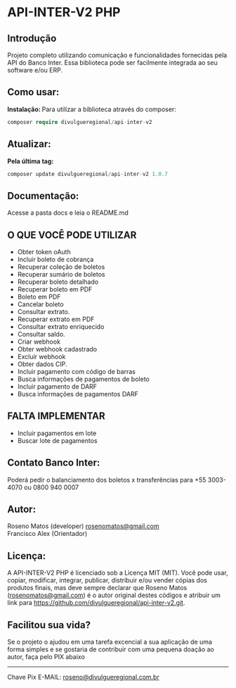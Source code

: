 # API-INTER-V2 PHP

## Introdução

Projeto completo utilizando comunicação e funcionalidades fornecidas pela API do Banco Inter. Essa biblioteca pode ser facilmente integrada ao seu software e/ou ERP.

## Como usar:
<b>Instalação: </b>
Para utilizar a biblioteca através do composer:
```php
composer require divulgueregional/api-inter-v2
```
## Atualizar:
<b>Pela última tag: </b>
```php
composer update divulgueregional/api-inter-v2 1.0.7
```

## Documentação:
Acesse a pasta docs e leia o README.md

## O QUE VOCÊ PODE UTILIZAR
- Obter token oAuth
- Incluir boleto de cobrança
- Recuperar coleção de boletos
- Recuperar sumário de boletos
- Recuperar boleto detalhado
- Recuperar boleto em PDF
- Boleto em PDF
- Cancelar boleto
- Consultar extrato.
- Recuperar extrato em PDF
- Consultar extrato enriquecido
- Consultar saldo.
- Criar webhook
- Obter webhook cadastrado
- Excluir webhook
- Obter dados CIP.
- Incluir pagamento com código de barras
- Busca informações de pagamentos de boleto
- Incluir pagamento de DARF
- Busca informações de pagamentos DARF
<!-- - Recuperar Comprovante em PDF -->
## FALTA IMPLEMENTAR
- Incluir pagamentos em lote
- Buscar lote de pagamentos

## Contato Banco Inter:
Poderá pedir o balanciamento dos boletos x transferências para
+55 3003-4070 ou 0800 940 0007
## Autor:
Roseno Matos (developer) rosenomatos@gmail.com<br>
Francisco Alex (Orientador)

## Licença:
A API-INTER-V2 PHP é licenciado sob a Licença MIT (MIT). Você pode usar, copiar, modificar, integrar, publicar, distribuir e/ou vender cópias dos produtos finais, mas deve sempre declarar que Roseno Matos (rosenomatos@gmail.com) é o autor original destes códigos e atribuir um link para https://github.com/divulgueregional/api-inter-v2.git.
<!-- ## Comunidade: -->
## Facilitou sua vida?
Se o projeto o ajudou em uma tarefa excencial a sua aplicação de uma forma simples e se gostaria de contribuir com uma pequena doação ao autor, faça pelo PIX abaixo<br><hr>

Chave Pix E-MAIL: roseno@divulgueregional.com.br
